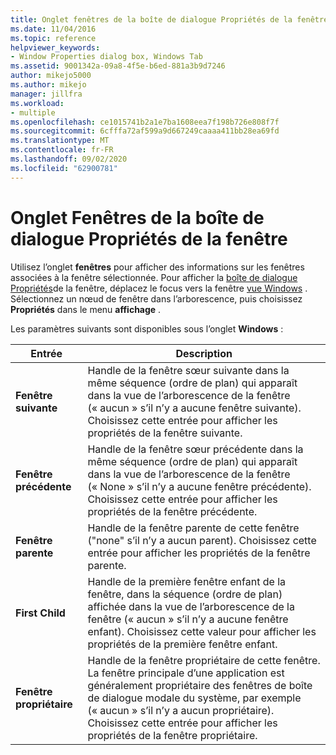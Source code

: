 ```yaml
---
title: Onglet fenêtres de la boîte de dialogue Propriétés de la fenêtre | Microsoft Docs
ms.date: 11/04/2016
ms.topic: reference
helpviewer_keywords:
- Window Properties dialog box, Windows Tab
ms.assetid: 9001342a-09a8-4f5e-b6ed-881a3b9d7246
author: mikejo5000
ms.author: mikejo
manager: jillfra
ms.workload:
- multiple
ms.openlocfilehash: ce1015741b2a1e7ba1608eea7f198b726e808f7f
ms.sourcegitcommit: 6cfffa72af599a9d667249caaaa411bb28ea69fd
ms.translationtype: MT
ms.contentlocale: fr-FR
ms.lasthandoff: 09/02/2020
ms.locfileid: "62900781"
---
```

# <a name="windows-tab-window-properties-dialog-box"></a>Onglet Fenêtres de la boîte de dialogue Propriétés de la fenêtre
Utilisez l’onglet **fenêtres** pour afficher des informations sur les fenêtres associées à la fenêtre sélectionnée. Pour afficher la [boîte de dialogue Propriétés](../debugger/window-properties-dialog-box.md)de la fenêtre, déplacez le focus vers la fenêtre [vue Windows](../debugger/windows-view.md) . Sélectionnez un nœud de fenêtre dans l’arborescence, puis choisissez **Propriétés** dans le menu **affichage** .

 Les paramètres suivants sont disponibles sous l’onglet **Windows** :

|Entrée|Description|
|-----------|-----------------|
|**Fenêtre suivante**|Handle de la fenêtre sœur suivante dans la même séquence (ordre de plan) qui apparaît dans la vue de l’arborescence de la fenêtre (« aucun » s’il n’y a aucune fenêtre suivante). Choisissez cette entrée pour afficher les propriétés de la fenêtre suivante.|
|**Fenêtre précédente**|Handle de la fenêtre sœur précédente dans la même séquence (ordre de plan) qui apparaît dans la vue de l’arborescence de la fenêtre (« None » s’il n’y a aucune fenêtre précédente). Choisissez cette entrée pour afficher les propriétés de la fenêtre précédente.|
|**Fenêtre parente**|Handle de la fenêtre parente de cette fenêtre ("none" s’il n’y a aucun parent). Choisissez cette entrée pour afficher les propriétés de la fenêtre parente.|
|**First Child**|Handle de la première fenêtre enfant de la fenêtre, dans la séquence (ordre de plan) affichée dans la vue de l’arborescence de la fenêtre (« aucun » s’il n’y a aucune fenêtre enfant). Choisissez cette valeur pour afficher les propriétés de la première fenêtre enfant.|
|**Fenêtre propriétaire**|Handle de la fenêtre propriétaire de cette fenêtre. La fenêtre principale d’une application est généralement propriétaire des fenêtres de boîte de dialogue modale du système, par exemple (« aucun » s’il n’y a aucun propriétaire). Choisissez cette entrée pour afficher les propriétés de la fenêtre propriétaire.|